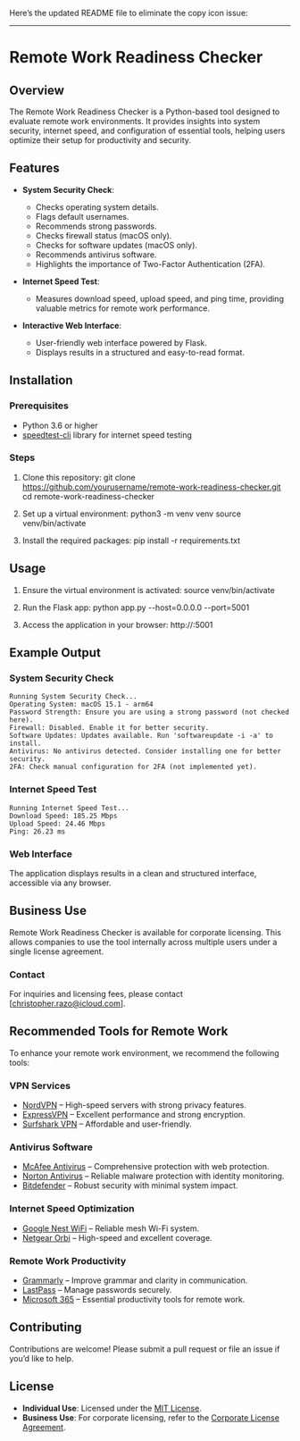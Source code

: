 Here’s the updated README file to eliminate the copy icon issue:

---

# Remote Work Readiness Checker

## Overview
The Remote Work Readiness Checker is a Python-based tool designed to evaluate remote work environments. It provides insights into system security, internet speed, and configuration of essential tools, helping users optimize their setup for productivity and security.

## Features
- **System Security Check**: 
  - Checks operating system details.
  - Flags default usernames.
  - Recommends strong passwords.
  - Checks firewall status (macOS only).
  - Checks for software updates (macOS only).
  - Recommends antivirus software.
  - Highlights the importance of Two-Factor Authentication (2FA).

- **Internet Speed Test**:
  - Measures download speed, upload speed, and ping time, providing valuable metrics for remote work performance.

- **Interactive Web Interface**:
  - User-friendly web interface powered by Flask.
  - Displays results in a structured and easy-to-read format.

## Installation

### Prerequisites
- Python 3.6 or higher
- [speedtest-cli](https://pypi.org/project/speedtest-cli/) library for internet speed testing

### Steps
1. Clone this repository:
    git clone https://github.com/yourusername/remote-work-readiness-checker.git
    cd remote-work-readiness-checker

2. Set up a virtual environment:
    python3 -m venv venv
    source venv/bin/activate

3. Install the required packages:
    pip install -r requirements.txt

## Usage
1. Ensure the virtual environment is activated:
    source venv/bin/activate

2. Run the Flask app:
    python app.py --host=0.0.0.0 --port=5001

3. Access the application in your browser:
    http://<your-ip-address>:5001

## Example Output
### System Security Check
    Running System Security Check...
    Operating System: macOS 15.1 - arm64
    Password Strength: Ensure you are using a strong password (not checked here).
    Firewall: Disabled. Enable it for better security.
    Software Updates: Updates available. Run 'softwareupdate -i -a' to install.
    Antivirus: No antivirus detected. Consider installing one for better security.
    2FA: Check manual configuration for 2FA (not implemented yet).

### Internet Speed Test
    Running Internet Speed Test...
    Download Speed: 185.25 Mbps
    Upload Speed: 24.46 Mbps
    Ping: 26.23 ms

### Web Interface
The application displays results in a clean and structured interface, accessible via any browser.

## Business Use

Remote Work Readiness Checker is available for corporate licensing. This allows companies to use the tool internally across multiple users under a single license agreement.

### Contact
For inquiries and licensing fees, please contact [christopher.razo@icloud.com].

## Recommended Tools for Remote Work

To enhance your remote work environment, we recommend the following tools:

### VPN Services
- [NordVPN](YOUR_AFFILIATE_LINK) – High-speed servers with strong privacy features.
- [ExpressVPN](YOUR_AFFILIATE_LINK) – Excellent performance and strong encryption.
- [Surfshark VPN](YOUR_AFFILIATE_LINK) – Affordable and user-friendly.

### Antivirus Software
- [McAfee Antivirus](YOUR_AFFILIATE_LINK) – Comprehensive protection with web protection.
- [Norton Antivirus](YOUR_AFFILIATE_LINK) – Reliable malware protection with identity monitoring.
- [Bitdefender](YOUR_AFFILIATE_LINK) – Robust security with minimal system impact.

### Internet Speed Optimization
- [Google Nest WiFi](YOUR_AFFILIATE_LINK) – Reliable mesh Wi-Fi system.
- [Netgear Orbi](YOUR_AFFILIATE_LINK) – High-speed and excellent coverage.

### Remote Work Productivity
- [Grammarly](YOUR_AFFILIATE_LINK) – Improve grammar and clarity in communication.
- [LastPass](YOUR_AFFILIATE_LINK) – Manage passwords securely.
- [Microsoft 365](YOUR_AFFILIATE_LINK) – Essential productivity tools for remote work.

## Contributing
Contributions are welcome! Please submit a pull request or file an issue if you’d like to help.

## License

- **Individual Use**: Licensed under the [MIT License](LICENSE.md).
- **Business Use**: For corporate licensing, refer to the [Corporate License Agreement](LICENSE_CORPORATE.md).
